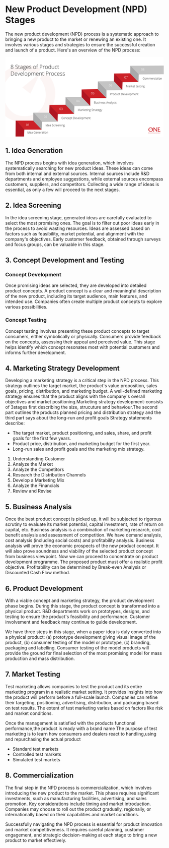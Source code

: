# New Product Development (NPD) Stages

The new product development (NPD) process is a systematic approach to bringing a new product to the market or renewing an existing one. It involves various stages and strategies to ensure the successful creation and launch of a product. Here's an overview of the NPD process:

![New Product Development Stages](image-1.png)

## 1. Idea Generation

The NPD process begins with idea generation, which involves systematically searching for new product ideas. These ideas can come from both internal and external sources. Internal sources include R&D departments and employee suggestions, while external sources encompass customers, suppliers, and competitors. Collecting a wide range of ideas is essential, as only a few will proceed to the next stages.

## 2. Idea Screening

In the idea screening stage, generated ideas are carefully evaluated to select the most promising ones. The goal is to filter out poor ideas early in the process to avoid wasting resources. Ideas are assessed based on factors such as feasibility, market potential, and alignment with the company's objectives. Early customer feedback, obtained through surveys and focus groups, can be valuable in this stage.

## 3. Concept Development and Testing

### Concept Development

Once promising ideas are selected, they are developed into detailed product concepts. A product concept is a clear and meaningful description of the new product, including its target audience, main features, and intended use. Companies often create multiple product concepts to explore various possibilities.

### Concept Testing

Concept testing involves presenting these product concepts to target consumers, either symbolically or physically. Consumers provide feedback on the concepts, assessing their appeal and perceived value. This stage helps identify which concept resonates most with potential customers and informs further development.

## 4. Marketing Strategy Development

Developing a marketing strategy is a critical step in the NPD process. This strategy outlines the target market, the product's value proposition, sales goals, pricing, distribution, and marketing budget. A well-defined marketing strategy ensures that the product aligns with the company's overall objectives and market positioning.Marketing strategy development-consists of 3stages first describing the size, strucuture and behaviour.The second part outlines the products planned pricing and distribution strategy and the third part says about the long-run and profit goals
Strategy statements describe:
- The target market, product positioning, and sales, share, and profit goals for the first few years.
- Product price, distribution, and marketing budget for the first year.
- Long-run sales and profit goals and the marketing mix strategy.

1. Understanding Customer
2. Analyze the Market
3. Analyze the Competitors
4. Research the Distribution Channels
5. Develop a Marketing Mix
6. Analyze the Financials
7. Review and Revise


## 5. Business Analysis

Once the best product concept is picked up, it will be subjected to rigorous scrutiny to evaluate its market potential, capital investment, rate of return on capital, etc. Business analysis is a combination of marketing research, cost benefit analysis and assessment of competition. We have demand analysis, cost analysis (including social costs) and profitability analysis. Business analysis will prove the economic prospects of the new product concept. It will also prove soundness and viability of the selected product concept from business viewpoint. Now we can proceed to concentrate on product development programme. The proposed product must offer a realistic profit objective. Profitability can be determined by Break-even Analysis or Discounted Cash Flow method.

## 6. Product Development

With a viable concept and marketing strategy, the product development phase begins. During this stage, the product concept is transformed into a physical product. R&D departments work on prototypes, designs, and testing to ensure the product's feasibility and performance. Customer involvement and feedback may continue to guide development.

We have three steps in this stage, when a paper idea is duly converted into a physical product:
(a) prototype development giving visual image of the product,
(b) consumer testing of the model or prototype,
(c) branding, packaging and labelling. Consumer testing of the model products will provide the ground for final selection of the most promising model for mass production and mass distribution.

## 7. Market Testing

Test marketing allows companies to test the product and its entire marketing program in a realistic market setting. It provides insights into how the product will perform before a full-scale launch. Companies can refine their targeting, positioning, advertising, distribution, and packaging based on test results. The extent of test marketing varies based on factors like risk and market conditions.

Once the management is satisfied with the products functional performance,the product is ready with a brand name
The purpose of test marketing is to learn how consumers and dealers react to handling,using and repurchasing the actual product
- Standard test markets
- Controlled test markets
- Simulated test markets


## 8. Commercialization

The final step in the NPD process is commercialization, which involves introducing the new product to the market. This phase requires significant investments, such as manufacturing facilities, advertising, and sales promotion. Key considerations include timing and market introduction. Companies may choose to roll out the product gradually, regionally, or internationally based on their capabilities and market conditions.

Successfully navigating the NPD process is essential for product innovation and market competitiveness. It requires careful planning, customer engagement, and strategic decision-making at each stage to bring a new product to market effectively.


